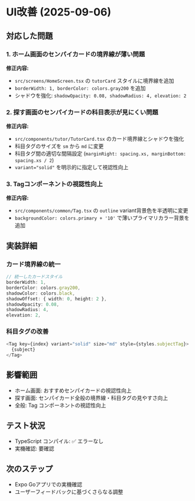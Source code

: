 # UI改善 (2025-09-06)

## 対応した問題

### 1. ホーム画面のセンパイカードの境界線が薄い問題

**修正内容:**

- `src/screens/HomeScreen.tsx` の `tutorCard` スタイルに境界線を追加
- `borderWidth: 1, borderColor: colors.gray200` を追加
- シャドウを強化: `shadowOpacity: 0.08, shadowRadius: 4, elevation: 2`

### 2. 探す画面のセンパイカードの科目表示が見にくい問題

**修正内容:**

- `src/components/tutor/TutorCard.tsx` のカード境界線とシャドウを強化
- 科目タグのサイズを `sm` から `md` に変更
- 科目タグ間の適切な間隔設定 (`marginRight: spacing.xs, marginBottom: spacing.xs / 2`)
- `variant="solid"` を明示的に指定して視認性向上

### 3. Tagコンポーネントの視認性向上

**修正内容:**

- `src/components/common/Tag.tsx` の `outline` variant背景色を半透明に変更
- `backgroundColor: colors.primary + '10'` で薄いプライマリカラー背景を追加

## 実装詳細

### カード境界線の統一

```typescript
// 統一したカードスタイル
borderWidth: 1,
borderColor: colors.gray200,
shadowColor: colors.black,
shadowOffset: { width: 0, height: 2 },
shadowOpacity: 0.08,
shadowRadius: 4,
elevation: 2,
```

### 科目タグの改善

```typescript
<Tag key={index} variant="solid" size="md" style={styles.subjectTag}>
  {subject}
</Tag>
```

## 影響範囲

- ホーム画面: おすすめセンパイカードの視認性向上
- 探す画面: センパイカード全般の境界線・科目タグの見やすさ向上
- 全般: Tag コンポーネントの視認性向上

## テスト状況

- TypeScript コンパイル: ✅ エラーなし
- 実機確認: 要確認

## 次のステップ

- Expo Goアプリでの実機確認
- ユーザーフィードバックに基づくさらなる調整
